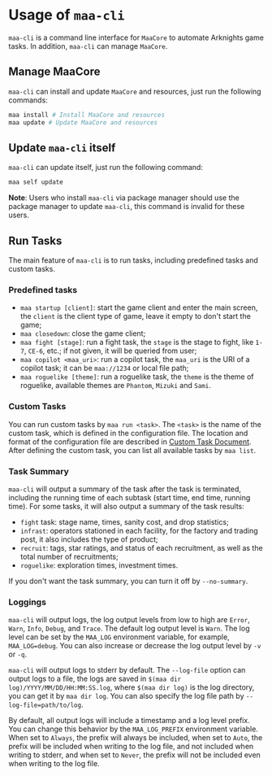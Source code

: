 # Usage of `maa-cli`

`maa-cli` is a command line interface for `MaaCore` to automate Arknights game tasks. In addition, `maa-cli` can manage `MaaCore`.

## Manage MaaCore

`maa-cli` can install and update `MaaCore` and resources, just run the following commands:

```bash
maa install # Install MaaCore and resources
maa update # Update MaaCore and resources
```

## Update `maa-cli` itself

`maa-cli` can update itself, just run the following command:

```bash
maa self update
```

**Note**: Users who install `maa-cli` via package manager should use the package manager to update `maa-cli`, this command is invalid for these users.

## Run Tasks

The main feature of `maa-cli` is to run tasks, including predefined tasks and custom tasks.

### Predefined tasks

- `maa startup [client]`: start the game client and enter the main screen, the `client` is the client type of game, leave it empty to don't start the game;
- `maa closedown`: close the game client;
- `maa fight [stage]`: run a fight task, the `stage` is the stage to fight, like `1-7`, `CE-6`, etc.; if not given, it will be queried from user;
- `maa copilot <maa_uri>`: run a copilot task, the `maa_uri` is the URI of a copilot task; it can be `maa://1234` or local file path;
- `maa roguelike [theme]`: run a roguelike task, the `theme` is the theme of roguelike, available themes are `Phantom`, `Mizuki` and `Sami`.

### Custom Tasks

You can run custom tasks by `maa run <task>`. The `<task>` is the name of the custom task, which is defined in the configuration file. The location and format of the configuration file are described in [Custom Task Document][custom-task]. After defining the custom task, you can list all available tasks by `maa list`.

### Task Summary

`maa-cli` will output a summary of the task after the task is terminated, including the running time of each subtask (start time, end time, running time). For some tasks, it will also output a summary of the task results:

- `fight` task: stage name, times, sanity cost, and drop statistics;
- `infrast`: operators stationed in each facility, for the factory and trading post, it also includes the type of product;
- `recruit`: tags, star ratings, and status of each recruitment, as well as the total number of recruitments;
- `roguelike`: exploration times, investment times.

If you don't want the task summary, you can turn it off by `--no-summary`.

### Loggings

`maa-cli` will output logs, the log output levels from low to high are `Error`, `Warn`, `Info`, `Debug`, and `Trace`. The default log output level is `Warn`. The log level can be set by the `MAA_LOG` environment variable, for example, `MAA_LOG=debug`. You can also increase or decrease the log output level by `-v` or `-q`.

`maa-cli` will output logs to stderr by default. The `--log-file` option can output logs to a file, the logs are saved in `$(maa dir log)/YYYY/MM/DD/HH:MM:SS.log`, where `$(maa dir log)` is the log directory, you can get it by `maa dir log`. You can also specify the log file path by `--log-file=path/to/log`.

By default, all output logs will include a timestamp and a log level prefix. You can change this behavior by the `MAA_LOG_PREFIX` environment variable. When set to `Always`, the prefix will always be included, when set to `Auto`, the prefix will be included when writing to the log file, and not included when writing to stderr, and when set to `Never`, the prefix will not be included even when writing to the log file.

[custom-task]: config.md#custom-task

<!-- markdownlint-disable-file MD013 -->
